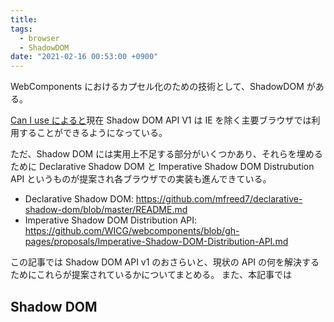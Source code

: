 ```yaml
---
title:
tags:
  - browser
  - ShadowDOM
date: "2021-02-16 00:53:00 +0900"
---
```


WebComponents におけるカプセル化のための技術として、ShadowDOM がある。

[Can I use によると](https://caniuse.com/shadowdomv1)現在 Shadow DOM API V1 は IE を除く主要ブラウザでは利用することができるようになっている。

ただ、Shadow DOM には実用上不足する部分がいくつかあり、それらを埋めるために Declarative Shadow DOM と Imperative Shadow DOM Distrubution API というものが提案され各ブラウザでの実装も進んできている。

- Declarative Shadow DOM: https://github.com/mfreed7/declarative-shadow-dom/blob/master/README.md
- Imperative Shadow DOM Distribution API: https://github.com/WICG/webcomponents/blob/gh-pages/proposals/Imperative-Shadow-DOM-Distribution-API.md

この記事では Shadow DOM API v1 のおさらいと、現状の API の何を解決するためにこれらが提案されているかについてまとめる。
また、本記事では

## Shadow DOM
